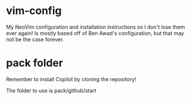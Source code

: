 # vim-config

My NeoVim configuration and installation instructions so I don't lose them ever again! Is mostly based off of Ben Awad's configuration, but that may not be the case forever.

# pack folder

Remember to install Copilot by cloning the repository!

The folder to use is pack/github/start
